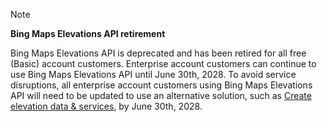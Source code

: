 > [!NOTE]
> **Bing Maps Elevations API retirement**
>
> Bing Maps Elevations API is deprecated and has been retired for all free (Basic) account customers. Enterprise account customers can continue to use Bing Maps Elevations API until June 30th, 2028. To avoid service disruptions, all enterprise account customers using Bing Maps Elevations API will need to be updated to use an alternative solution, such as [Create elevation data & services](/azure/azure-maps/elevation-data-services), by June 30th, 2028.